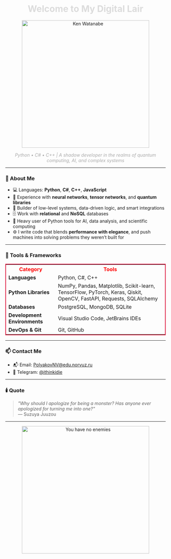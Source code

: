 <h1 align="center" style="color:#dcdcdc;">Welcome to My Digital Lair</h1>

<p align="center">
  <img src="https://media.giphy.com/media/2XLoAphEiufV6/giphy.gif" width="400" alt="Ken Watanabe" />
</p>

<p align="center">
  <em style="color:#aaaaaa;">Python • C# • C++ | A shadow developer in the realms of quantum computing, AI, and complex systems</em>
</p>

---

### 🧠 About Me

- 💻 Languages: **Python**, **C#**, **C++**, **JavaScript**
- 🧠 Experience with **neural networks**, **tensor networks**, and **quantum libraries**
- 🧩 Builder of low-level systems, data-driven logic, and smart integrations
- 🗄️ Work with **relational** and **NoSQL** databases
- 🧪 Heavy user of Python tools for AI, data analysis, and scientific computing
- ⚙️ I write code that blends **performance with elegance**, and push machines into solving problems they weren’t built for

---

### 🧰 Tools & Frameworks

<table style="border: 2px solid crimson;">
  <tr>
    <th style="color:red;">Category</th>
    <th style="color:red;">Tools</th>
  </tr>
  <tr>
    <td><b>Languages</b></td>
    <td>Python, C#, C++</td>
  </tr>
  <tr>
    <td><b>Python Libraries</b></td>
    <td>NumPy, Pandas, Matplotlib, Scikit-learn, TensorFlow, PyTorch, Keras, Qiskit, OpenCV, FastAPI, Requests, SQLAlchemy</td>
  </tr>
  <tr>
    <td><b>Databases</b></td>
    <td>PostgreSQL, MongoDB, SQLite</td>
  </tr>
  <tr>
    <td><b>Development Environments</b></td>
    <td>Visual Studio Code, JetBrains IDEs</td>
  </tr>
  <tr>
    <td><b>DevOps & Git</b></td>
    <td>Git, GitHub</td>
  </tr>
</table>

---

### 📫 Contact Me

- 📬 Email: [PolyakovNV@edu.norvuz.ru](mailto:PolyakovNV@edu.norvuz.ru)  
- 💬 Telegram: [@ithinkidie](https://t.me/ithinkidie)

---

### 🕯️ Quote

> *"Why should I apologize for being a monster? Has anyone ever apologized for turning me into one?"*  
> — Suzuya Juuzou

---

<p align="center">
  <img src="https://media.giphy.com/media/10K79RHwcm23M4/giphy.gif" width="400" alt="You have no enemies" />
</p>
